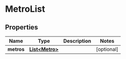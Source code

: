 

# MetroList


## Properties

| Name | Type | Description | Notes |
|------------ | ------------- | ------------- | -------------|
|**metros** | [**List&lt;Metro&gt;**](Metro.md) |  |  [optional] |



